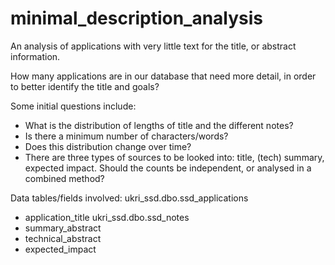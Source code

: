 # minimal_description_analysis
An analysis of applications with very little text for the title, or abstract information.

How many applications are in our database that need more detail, in order to better identify the title and goals?

Some initial questions include:
  - What is the distribution of lengths of title and the different notes?
  -	Is there a minimum number of characters/words?
  -	Does this distribution change over time?
  -	There are three types of sources to be looked into: title, (tech) summary, expected impact. Should the counts be independent, or analysed in a combined method?

Data tables/fields involved:
  ukri_ssd.dbo.ssd_applications
  - application_title
  ukri_ssd.dbo.ssd_notes
  - summary_abstract
  - technical_abstract
  - expected_impact
